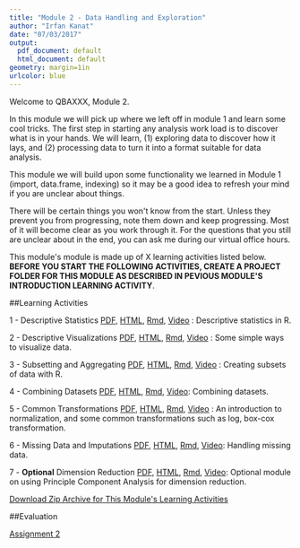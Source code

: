```yaml
---
title: "Module 2 - Data Handling and Exploration"
author: "Irfan Kanat"
date: "07/03/2017"
output:
  pdf_document: default
  html_document: default
geometry: margin=1in
urlcolor: blue
---
```


Welcome to QBAXXX, Module 2. 

In this module we will pick up where we left off in module 1 and learn some cool tricks. The first step in starting any analysis work load is to discover what is in your hands. We will learn, (1) exploring data to discover how it lays, and (2) processing data to turn it into a format suitable for data analysis.

This module we will build upon some functionality we learned in Module 1 (import, data.frame, indexing) so it may be a good idea to refresh your mind if you are unclear about things.

There will be certain things you won't know from the start. Unless they prevent you from progressing, note them down and keep progressing. Most of it will become clear as you work through it. For the questions that you still are unclear about in the end, you can ask me during our virtual office hours.

This module's module is made up of X learning activities listed below. **BEFORE YOU START THE FOLLOWING ACTIVITIES, CREATE A PROJECT FOLDER FOR THIS MODULE AS DESCRIBED IN PEVIOUS MODULE'S INTRODUCTION LEARNING ACTIVITY**.

##Learning Activities

1 - Descriptive Statistics [PDF](1_Describe.pdf), [HTML](1_Describe.html), [Rmd](1_Describe.Rmd), [Video]() : Descriptive statistics in R. 

2 - Descriptive Visualizations [PDF](2_Visualization.pdf), [HTML](2_Visualization.html), [Rmd](2_Visualization.Rmd), [Video]() : Some simple ways to visualize data.

3 - Subsetting and Aggregating [PDF](3_Subsetting.pdf), [HTML](3_Subsetting.html), [Rmd](3_Subsetting.Rmd), [Video]() : Creating subsets of data with R.

4 - Combining Datasets [PDF](4_Combine.pdf), [HTML](4_Combine.html), [Rmd](4_Combine.Rmd), [Video](): Combining datasets.

5 - Common Transformations [PDF](5_Transformations.pdf), [HTML](5_Transformations.html), [Rmd](5_Transformations.Rmd), [Video]() : An introduction to normalization, and some common transformations such as log, box-cox transformation.

6 - Missing Data and Imputations [PDF](6_Missing.pdf), [HTML](6_Missing.html), [Rmd](6_Missing.Rmd), [Video](): Handling missing data.

7 - **Optional** Dimension Reduction [PDF](7_Dimension.pdf), [HTML](7_Dimension.html), [Rmd](7_Dimension.Rmd), [Video](): Optional module on using Principle Component Analysis for dimension reduction.


[Download Zip Archive for This Module's Learning Activities](Module_2.zip)

##Evaluation

[Assignment 2](Assignment_2.Rmd)
